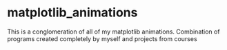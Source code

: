 # matplotlib_animations

This is a conglomeration of all of my matplotlib animations. Combination of programs created completely by myself and projects from courses
